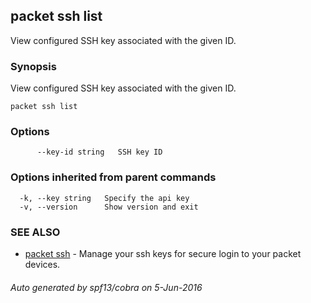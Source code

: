 ## packet ssh list

View configured SSH key associated with the given ID.

### Synopsis


View configured SSH key associated with the given ID.

```
packet ssh list
```

### Options

```
      --key-id string   SSH key ID
```

### Options inherited from parent commands

```
  -k, --key string   Specify the api key
  -v, --version      Show version and exit
```

### SEE ALSO
* [packet ssh](packet_ssh.md)	 - Manage your ssh keys for secure login to your packet devices.

###### Auto generated by spf13/cobra on 5-Jun-2016
